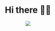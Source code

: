 <div style="text-align:center;margin:auto;align-items:center">
  <h1 style="text-align:center">Hi there 👋😄</h1>
<img src='https://media.giphy.com/media/cNfIqjpCY1zqfaLmd8/giphy.gif' />
 </div>
<!--
**vignalbrice/vignalbrice** is a ✨ _special_ ✨ repository because its `README.md` (this file) appears on your GitHub profile.

Here are some ideas to get you started:

- 🔭 I’m currently working on ...
- 🌱 I’m currently learning ...
- 👯 I’m looking to collaborate on ...
- 🤔 I’m looking for help with ...
- 💬 Ask me about ...
- 📫 How to reach me: ...
- 😄 Pronouns: ...
- ⚡ Fun fact: ...
-->
